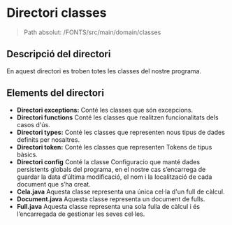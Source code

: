# Directori classes

> Path absolut: /FONTS/src/main/domain/classes

## Descripció del directori
En aquest directori es troben totes les classes del nostre programa.

## Elements del directori

- **Directori exceptions:**
Conté les classes que són excepcions.
- **Directori functions**
Conté les classes que realitzen funcionalitats dels casos d'ús.
- **Directori types:**
Conté les classes que representen nous tipus de dades definits per nosaltres.
- **Directori token:**
Conté les classes que representen Tokens de tipus bàsics.
- **Directori config**
Conté la classe Configuracio que manté dades persistents globals del programa, en el nostre cas s’encarrega de guardar 
la data d’última modificació, el nom i la localització de cada document que s’ha creat.
- **Cela.java**
Aquesta classe representa una única cel·la d'un full de càlcul.
- **Document.java**
Aquesta classe representa un document de fulls.
- **Full.java**
Aquesta classe representa una sola fulla de càlcul i és l’encarregada de gestionar les seves cel·les.